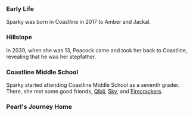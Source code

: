 ### Early Life

Sparky was born in Coastline in 2017 to Amber and Jackal.

### Hillslope

In 2030, when she was 13, Peacock came and took her back to Coastline, revealing that he was her stepfather.

### Coastline Middle School

Sparky started attending Coastline Middle School as a seventh grader. There, she met some good friends, [Qibli](../qibli/), [Sky](../sky/), and [Firecrackers](../firecrackers/).

### Pearl's Journey Home